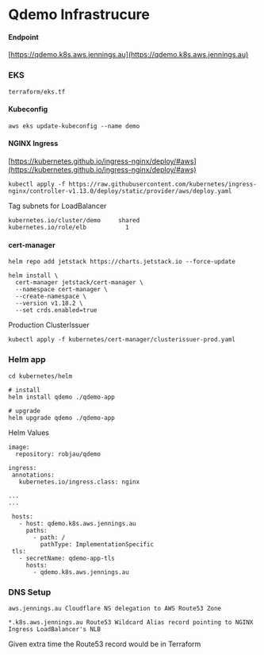 # Qdemo Infrastrucure

#### Endpoint

[https://qdemo.k8s.aws.jennings.au](https://qdemo.k8s.aws.jennings.au)


### EKS

`terraform/eks.tf`

#### Kubeconfig

`aws eks update-kubeconfig --name demo`

#### NGINX Ingress

[https://kubernetes.github.io/ingress-nginx/deploy/#aws](https://kubernetes.github.io/ingress-nginx/deploy/#aws)

```
kubectl apply -f https://raw.githubusercontent.com/kubernetes/ingress-nginx/controller-v1.13.0/deploy/static/provider/aws/deploy.yaml
```

Tag subnets for LoadBalancer

```
kubernetes.io/cluster/demo     shared
kubernetes.io/role/elb           1         
```


#### cert-manager


```
helm repo add jetstack https://charts.jetstack.io --force-update

helm install \
  cert-manager jetstack/cert-manager \
  --namespace cert-manager \
  --create-namespace \
  --version v1.18.2 \
  --set crds.enabled=true
```

Production ClusterIssuer

```
kubectl apply -f kubernetes/cert-manager/clusterissuer-prod.yaml
```

### Helm app

```
cd kubernetes/helm

# install
helm install qdemo ./qdemo-app

# upgrade
helm upgrade qdemo ./qdemo-app
```

Helm Values

```
image:
  repository: robjau/qdemo
```

```
ingress:
 annotations:
   kubernetes.io/ingress.class: nginx

...
...

 hosts:
   - host: qdemo.k8s.aws.jennings.au
     paths:
       - path: /
         pathType: ImplementationSpecific
 tls:
   - secretName: qdemo-app-tls
     hosts:
       - qdemo.k8s.aws.jennings.au
```

### DNS Setup

```
aws.jennings.au Cloudflare NS delegation to AWS Route53 Zone

*.k8s.aws.jennings.au Route53 Wildcard Alias record pointing to NGINX Ingress LoadBalancer's NLB
```

Given extra time the Route53 record would be in Terraform